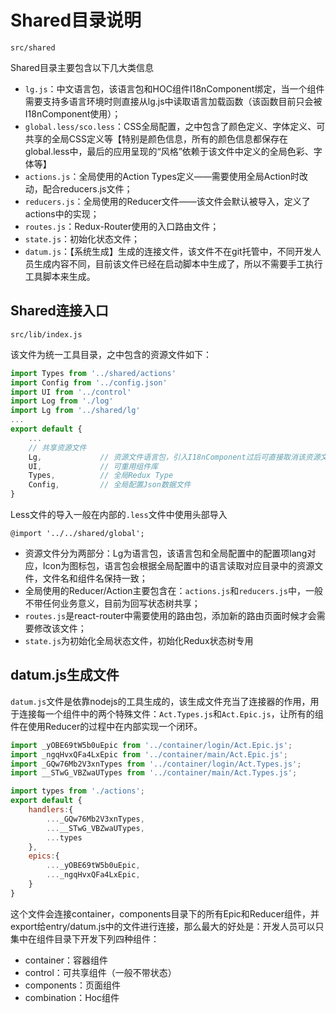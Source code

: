 # Shared目录说明

```
src/shared
```

Shared目录主要包含以下几大类信息

* `lg.js`：中文语言包，该语言包和HOC组件I18nComponent绑定，当一个组件需要支持多语言环境时则直接从lg.js中读取语言加载函数（该函数目前只会被I18nComponent使用）；
* `global.less/sco.less`：CSS全局配置，之中包含了颜色定义、字体定义、可共享的全局CSS定义等【特别是颜色信息，所有的颜色信息都保存在global.less中，最后的应用呈现的“风格”依赖于该文件中定义的全局色彩、字体等】
* `actions.js`：全局使用的Action Types定义——需要使用全局Action时改动，配合reducers.js文件；
* `reducers.js`：全局使用的Reducer文件——该文件会默认被导入，定义了actions中的实现；
* `routes.js`：Redux-Router使用的入口路由文件；
* `state.js`：初始化状态文件；
* `datum.js`：【系统生成】生成的连接文件，该文件不在git托管中，不同开发人员生成内容不同，目前该文件已经在启动脚本中生成了，所以不需要手工执行工具脚本来生成。

## Shared连接入口

```
src/lib/index.js
```

该文件为统一工具目录，之中包含的资源文件如下：

```javascript
import Types from '../shared/actions'
import Config from '../config.json'
import UI from '../control'
import Log from './log'
import Lg from '../shared/lg'
...
export default {
    ...
    // 共享资源文件
    Lg,             // 资源文件语言包，引入I18nComponent过后可直接取消该资源文件的引用
    UI,             // 可重用组件库
    Types,          // 全局Redux Type
    Config,         // 全局配置Json数据文件
}
```

Less文件的导入一般在内部的`.less`文件中使用头部导入

```less
@import '../../shared/global';
```

* 资源文件分为两部分：Lg为语言包，该语言包和全局配置中的配置项lang对应，Icon为图标包，语言包会根据全局配置中的语言读取对应目录中的资源文件，文件名和组件名保持一致；
* 全局使用的Reducer/Action主要包含在：`actions.js`和`reducers.js`中，一般不带任何业务意义，目前为回写状态树共享；
* `routes.js`是react-router中需要使用的路由包，添加新的路由页面时候才会需要修改该文件；
* `state.js`为初始化全局状态文件，初始化Redux状态树专用

## datum.js生成文件

`datum.js`文件是依靠nodejs的工具生成的，该生成文件充当了连接器的作用，用于连接每一个组件中的两个特殊文件：`Act.Types.js`和`Act.Epic.js`，让所有的组件在使用Reducer的过程中在内部实现一个闭环。

```javascript
import _yOBE69tW5b0uEpic from '../container/login/Act.Epic.js';
import _ngqHvxQFa4LxEpic from '../container/main/Act.Epic.js';
import _GQw76Mb2V3xnTypes from '../container/login/Act.Types.js';
import __STwG_VBZwaUTypes from '../container/main/Act.Types.js';

import types from './actions';
export default {
    handlers:{
        ..._GQw76Mb2V3xnTypes,
        ...__STwG_VBZwaUTypes,
        ...types
    },
    epics:{
        ..._yOBE69tW5b0uEpic,
        ..._ngqHvxQFa4LxEpic,
    }
}
```

这个文件会连接container，components目录下的所有Epic和Reducer组件，并export给entry/datum.js中的文件进行连接，那么最大的好处是：开发人员可以只集中在组件目录下开发下列四种组件：

* container：容器组件
* control：可共享组件（一般不带状态）
* components：页面组件
* combination：Hoc组件



